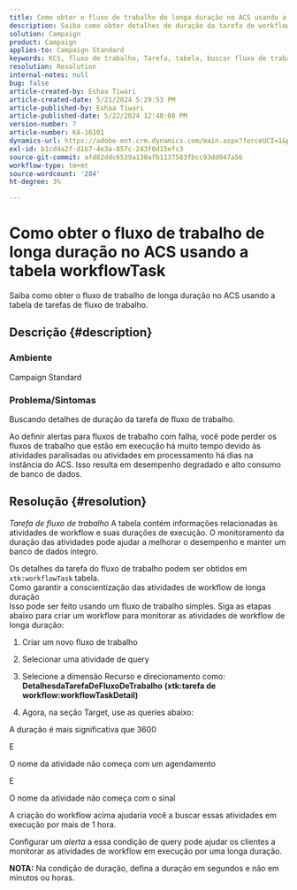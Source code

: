 ```yaml
---
title: Como obter o fluxo de trabalho de longa duração no ACS usando a tabela workflowTask
description: Saiba como obter detalhes de duração da tarefa de workflow.
solution: Campaign
product: Campaign
applies-to: Campaign Standard
keywords: KCS, fluxo de trabalho, Tarefa, tabela, buscar fluxo de trabalho de longa duração, desempenho, ACS
resolution: Resolution
internal-notes: null
bug: false
article-created-by: Eshaa Tiwari
article-created-date: 5/21/2024 5:29:53 PM
article-published-by: Eshaa Tiwari
article-published-date: 5/22/2024 12:48:08 PM
version-number: 7
article-number: KA-16101
dynamics-url: https://adobe-ent.crm.dynamics.com/main.aspx?forceUCI=1&pagetype=entityrecord&etn=knowledgearticle&id=59ca2cba-9717-ef11-9f8a-6045bd006793
exl-id: b1cd4a2f-d1b7-4e3a-857c-243f8d15efc3
source-git-commit: afd82ddc6539a130afb1137583fbcc93dd047a56
workflow-type: tm+mt
source-wordcount: '284'
ht-degree: 3%

---
```


# Como obter o fluxo de trabalho de longa duração no ACS usando a tabela workflowTask


Saiba como obter o fluxo de trabalho de longa duração no ACS usando a tabela de tarefas de fluxo de trabalho.

## Descrição {#description}


### <b>Ambiente</b>

Campaign Standard

### <b>Problema/Sintomas</b>

Buscando detalhes de duração da tarefa de fluxo de trabalho.

Ao definir alertas para fluxos de trabalho com falha, você pode perder os fluxos de trabalho que estão em execução há muito tempo devido às atividades paralisadas ou atividades em processamento há dias na instância do ACS. Isso resulta em desempenho degradado e alto consumo de banco de dados.


## Resolução {#resolution}


*Tarefa de fluxo de trabalho* A tabela contém informações relacionadas às atividades de workflow e suas durações de execução. O monitoramento da duração das atividades pode ajudar a melhorar o desempenho e manter um banco de dados íntegro.

Os detalhes da tarefa do fluxo de trabalho podem ser obtidos em `xtk:workflowTask` tabela.
<br>Como garantir a conscientização das atividades de workflow de longa duração<br>
Isso pode ser feito usando um fluxo de trabalho simples. Siga as etapas abaixo para criar um workflow para monitorar as atividades de workflow de longa duração:

1. Criar um novo fluxo de trabalho

2. Selecionar uma atividade de query

3. Selecione a dimensão Recurso e direcionamento como: <b>DetalhesdaTarefaDeFluxoDeTrabalho</b> <b>(xtk:tarefa de workflow:workflowTaskDetail)</b>

4. Agora, na seção Target, use as queries abaixo:

A duração é mais significativa que 3600

E

O nome da atividade não começa com um agendamento

E

O nome da atividade não começa com o sinal



A criação do workflow acima ajudaria você a buscar essas atividades em execução por mais de 1 hora.

Configurar um *alerta* a essa condição de query pode ajudar os clientes a monitorar as atividades de workflow em execução por uma longa duração.

<b>NOTA:</b> Na condição de duração, defina a duração em segundos e não em minutos ou horas.

